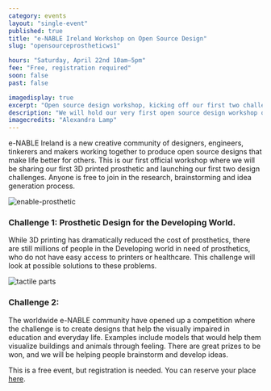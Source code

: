 ```yaml
---
category: events
layout: "single-event"
published: true
title: "e-NABLE Ireland Workshop on Open Source Design"
slug: "opensourceprostheticws1"

hours: "Saturday, April 22nd 10am–5pm"
fee: "Free, registration required"
soon: false
past: false

imagedisplay: true
excerpt: "Open source design workshop, kicking off our first two challenges: Prosthetic Design for the Developing World, and Design for the Visually Impaired. All welcome!"
description: "We will hold our very first open source design workshop on April 22nd! We will be introducing people to the community and kicking off our first two challenges: Prosthetic Design for the Developing World, and Design for the Visually Impaired. All skills and backgrounds welcome."
imagecredits: "Alexandra Lamp"
---
```


e-NABLE Ireland is a new creative community of designers, engineers, tinkerers and makers working together to produce open source designs that make life better for others. This is our first official workshop where we will be sharing our first 3D printed prosthetic and launching our first two design challenges. Anyone is free to join in the research, brainstorming and idea generation process.

![enable-prosthetic]({{site.url}}/collection_events/2017-04-22-EVENT-opensourceprostheticws1b.jpg)

### Challenge 1: Prosthetic Design for the Developing World.
While 3D printing has dramatically reduced the cost of prosthetics, there are still millions of people in the Developing world in need of prosthetics, who do not have easy access to printers or healthcare. This challenge will look at possible solutions to these problems.

![tactile parts]({{site.url}}/collection_events/2017-04-22-EVENT-opensourceprostheticws1c.png)

### Challenge 2:
The worldwide e-NABLE community have opened up a competition where the challenge is to create designs that help the visually impaired in education and everyday life. Examples include models that would help them visualize buildings and animals through feeling. There are great prizes to be won, and we will be helping people brainstorm and develop ideas.

This is a free event, but registration is needed. You can reserve your place [here](http://fablablimerick.ticketleap.com/open-source-prosthetic-workshop/
).
